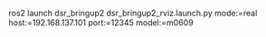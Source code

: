 ros2 launch dsr_bringup2 dsr_bringup2_rviz.launch.py mode:=real host:=192.168.137.101 port:=12345 model:=m0609
